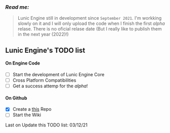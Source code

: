 ### _Read me:_
> Lunic Engine still in development since `September 2021`. I'm workking slowly on it and I will only upload the code when I finish the first _alpha_ relase. There is no oficial relase date (But I really like to publish them in the next year (2022)!)

## Lunic Engine's TODO list
#### On Engine Code
- [ ] Start the development of Lunic Engine Core
- [ ] Cross Platform Compatibilities
- [ ] Get a success attemp for the _alpha_!
#### On Github
- [X] Create a [this] Repo
- [ ] Start the Wiki

Last on Update this TODO list: 03/12/21

[this]: https://github.com/lunic-engine/
